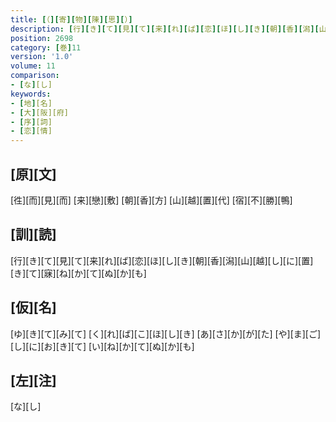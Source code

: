 ```yaml
---
title: [（][寄][物][陳][思][）]
description: [行][き][て][見][て][来][れ][ば][恋][ほ][し][き][朝][香][潟][山][越][し][に][置][き][て][寐][ね][か][て][ぬ][か][も]
position: 2698
category: [巻]11
version: '1.0'
volume: 11
comparison:
- [な][し]
keywords:
- [地][名]
- [大][阪][府]
- [序][詞]
- [恋][情]
---
```


## [原][文]

[徃][而][見][而] [来][戀][敷] [朝][香][方] [山][越][置][代] [宿][不][勝][鴨]

## [訓][読]

[行][き][て][見][て][来][れ][ば][恋][ほ][し][き][朝][香][潟][山][越][し][に][置][き][て][寐][ね][か][て][ぬ][か][も]

## [仮][名]

[ゆ][き][て][み][て] [く][れ][ば][こ][ほ][し][き] [あ][さ][か][が][た] [や][ま][ご][し][に][お][き][て] [い][ね][か][て][ぬ][か][も]

## [左][注]

[な][し]
